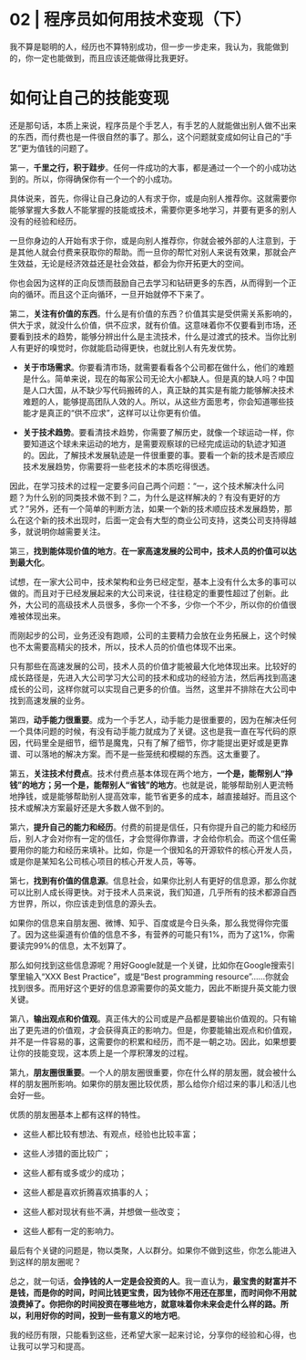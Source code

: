 # 02 \| 程序员如何用技术变现（下）

我不算是聪明的人，经历也不算特别成功，但一步一步走来，我认为，我能做到的，你一定也能做到，而且应该还能做得比我更好。

# 如何让自己的技能变现

还是那句话，本质上来说，程序员是个手艺人，有手艺的人就能做出别人做不出来的东西，而付费也是一件很自然的事了。那么，这个问题就变成如何让自己的“手艺”更为值钱的问题了。

第一，**千里之行，积于跬步**。任何一件成功的大事，都是通过一个一个的小成功达到的。所以，你得确保你有一个一个的小成功。

具体说来，首先，你得让自己身边的人有求于你，或是向别人推荐你。这就需要你能够掌握大多数人不能掌握的技能或技术，需要你更多地学习，并要有更多的别人没有的经验和经历。

一旦你身边的人开始有求于你，或是向别人推荐你，你就会被外部的人注意到，于是其他人就会付费来获取你的帮助。而一旦你的帮忙对别人来说有效果，那就会产生效益，无论是经济效益还是社会效益，都会为你开拓更大的空间。

<!-- [[[read_end]]] -->

你也会因为这样的正向反馈而鼓励自己去学习和钻研更多的东西，从而得到一个正向的循环。而且这个正向循环，一旦开始就停不下来了。

第二，**关注有价值的东西**。什么是有价值的东西？价值其实是受供需关系影响的，供大于求，就没什么价值，供不应求，就有价值。这意味着你不仅要看到市场，还要看到技术的趋势，能够分辨出什么是主流技术，什么是过渡式的技术。当你比别人有更好的嗅觉时，你就能启动得更快，也就比别人有先发优势。

- **关于市场需求**。你要看清市场，就需要看看各个公司都在做什么，他们的难题是什么。简单来说，现在的每家公司无论大小都缺人。但是真的缺人吗？中国是人口大国，从不缺少写代码搬砖的人，真正缺的其实是有能力能够解决技术难题的人，能够提高团队人效的人。所以，从这些方面思考，你会知道哪些技能才是真正的“供不应求”，这样可以让你更有价值。

- **关于技术趋势**。要看清技术趋势，你需要了解历史，就像一个球运动一样，你要知道这个球未来运动的地方，是需要观察球的已经完成运动的轨迹才知道的。因此，了解技术发展轨迹是一件很重要的事。要看一个新的技术是否顺应技术发展趋势，你需要将一些老技术的本质吃得很透。


<!-- -->

因此，在学习技术的过程一定要多问自己两个问题：“一，这个技术解决什么问题？为什么别的同类技术做不到？二，为什么是这样解决的？有没有更好的方式？”另外，还有一个简单的判断方法，如果一个新的技术顺应技术发展趋势，那么在这个新的技术出现时，后面一定会有大型的商业公司支持，这类公司支持得越多，就说明你越需要关注。

第三，**找到能体现价值的地方**。**在一家高速发展的公司中，技术人员的价值可以达到最大化**。

试想，在一家大公司中，技术架构和业务已经定型，基本上没有什么太多的事可以做的。而且对于已经发展起来的大公司来说，往往稳定的重要性超过了创新。此外，大公司的高级技术人员很多，多你一个不多，少你一个不少，所以你的价值很难被体现出来。

而刚起步的公司，业务还没有跑顺，公司的主要精力会放在业务拓展上，这个时候也不太需要高精尖的技术，所以，技术人员的价值也体现不出来。

只有那些在高速发展的公司，技术人员的价值才能被最大化地体现出来。比较好的成长路径是，先进入大公司学习大公司的技术和成功的经验方法，然后再找到高速成长的公司，这样你就可以实现自己更多的价值。当然，这里并不排除在大公司中找到高速发展的业务。

第四，**动手能力很重要**。成为一个手艺人，动手能力是很重要的，因为在解决任何一个具体问题的时候，有没有动手能力就成为了关键。这也是我一直在写代码的原因，代码里全是细节，细节是魔鬼，只有了解了细节，你才能提出更好或是更靠谱、可以落地的解决方案。而不是一些笼统和模糊的东西。这太重要了。

第五，**关注技术付费点**。技术付费点基本体现在两个地方，**一个是，能帮别人“挣钱”的地方；另一个是，能帮别人“省钱”的地方**。也就是说，能够帮助别人更流畅地挣钱，或是能够帮助别人提高效率，能节省更多的成本，越直接越好。而且这个技术或解决方案最好还是大多数人做不到的。

第六，**提升自己的能力和经历**。付费的前提是信任，只有你提升自己的能力和经历后，别人才会对你有一定的信任，才会觉得你靠谱，才会给你机会。而这个信任需要用你的能力和经历来填补。比如，你是一个很知名的开源软件的核心开发人员，或是你是某知名公司核心项目的核心开发人员，等等。

第七，**找到有价值的信息源**。信息社会，如果你比别人有更好的信息源，那么你就可以比别人成长得更快。对于技术人员来说，我们知道，几乎所有的技术都源自西方世界，所以，你应该走到信息的源头去。

如果你的信息来自朋友圈、微博、知乎、百度或是今日头条，那么我觉得你完蛋了。因为这些渠道有价值的信息不多，有营养的可能只有1%，而为了这1%，你需要读完99%的信息，太不划算了。

那么如何找到这些信息源呢？用好Google就是一个关键，比如你在Google搜索引擎里输入“XXX Best Practice”，或是“Best programming resource”……你就会找到很多。而用好这个更好的信息源需要你的英文能力，因此不断提升英文能力很关键。

第八，**输出观点和价值观**。真正伟大的公司或是产品都是要输出价值观的。只有输出了更先进的价值观，才会获得真正的影响力。但是，你要能输出观点和价值观，并不是一件容易的事，这需要你的积累和经历，而不是一朝之功。因此，如果想要让你的技能变现，这本质上是一个厚积薄发的过程。

第九，**朋友圈很重要**。一个人的朋友圈很重要，你在什么样的朋友圈，就会被什么样的朋友圈所影响。如果你的朋友圈比较优质，那么给你介绍过来的事儿和活儿也会好一些。

优质的朋友圈基本上都有这样的特性。

- 这些人都比较有想法、有观点，经验也比较丰富；

- 这些人涉猎的面比较广；

- 这些人都有或多或少的成功；

- 这些人都是喜欢折腾喜欢搞事的人；

- 这些人都对现状有些不满，并想做一些改变；

- 这些人都有一定的影响力。


<!-- -->

最后有个关键的问题是，物以类聚，人以群分。如果你不做到这些，你怎么能进入到这样的朋友圈呢？

总之，就一句话，**会挣钱的人一定是会投资的人**。我一直认为，**最宝贵的财富并不是钱，而是你的时间，时间比钱更宝贵，因为钱你不用还在那里，而时间你不用就浪费掉了。你把你的时间投资在哪些地方，就意味着你未来会走什么样的路。所以，利用好你的时间，投到一些有意义的地方吧**。

我的经历有限，只能看到这些，还希望大家一起来讨论，分享你的经验和心得，也让我可以学习和提高。



